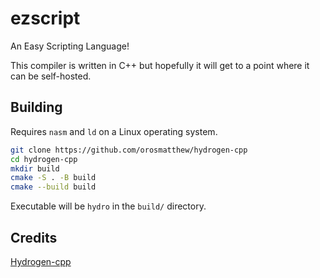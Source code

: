 # ezscript

An Easy Scripting Language!

This compiler is written in C++ but hopefully it will get to a point where it can be self-hosted.

## Building

Requires `nasm` and `ld` on a Linux operating system.

```bash
git clone https://github.com/orosmatthew/hydrogen-cpp
cd hydrogen-cpp
mkdir build
cmake -S . -B build
cmake --build build
```

Executable will be `hydro` in the `build/` directory.

## Credits

[Hydrogen-cpp](https://github.com/orosmatthew/hydrogen-cpp/)